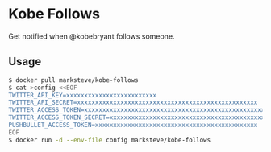# Kobe Follows

Get notified when @kobebryant follows someone.

## Usage

```sh
$ docker pull marksteve/kobe-follows
$ cat >config <<EOF
TWITTER_API_KEY=xxxxxxxxxxxxxxxxxxxxxxxxx
TWITTER_API_SECRET=xxxxxxxxxxxxxxxxxxxxxxxxxxxxxxxxxxxxxxxxxxxxxxxxxx
TWITTER_ACCESS_TOKEN=xxxxxxxxxxxxxxxxxxxxxxxxxxxxxxxxxxxxxxxxxxxxxxxxxx
TWITTER_ACCESS_TOKEN_SECRET=xxxxxxxxxxxxxxxxxxxxxxxxxxxxxxxxxxxxxxxxxxxxx
PUSHBULLET_ACCESS_TOKEN=xxxxxxxxxxxxxxxxxxxxxxxxxxxxxxxxxxxxxxxxxxxxx
EOF
$ docker run -d --env-file config marksteve/kobe-follows
```

